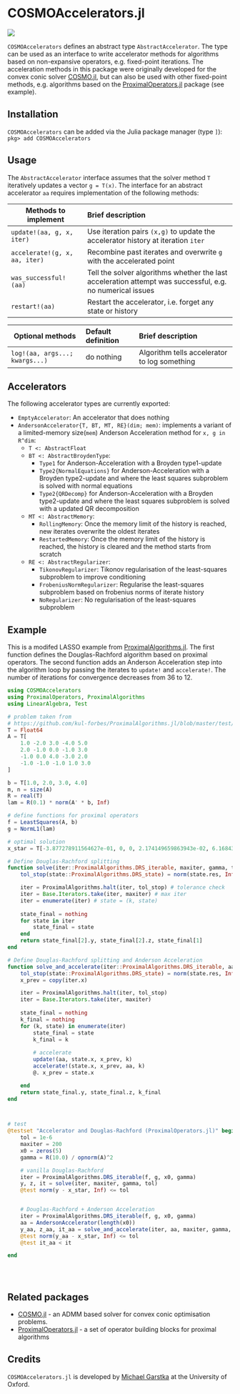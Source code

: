 # COSMOAccelerators.jl

 <a href="https://github.com/oxfordcontrol/COSMOAccelerators.jl/actions"><img src="https://github.com/oxfordcontrol/COSMOAccelerators.jl/workflows/ci/badge.svg?branch=master"></a>


`COSMOAccelerators` defines an abstract type `AbstractAccelerator`. The type can be used as an interface to write accelerator methods for algorithms based on non-expansive operators, e.g. fixed-point iterations. 
The acceleration methods in this package were originally developed for the convex conic solver [COSMO.jl](https://github.com/oxfordcontrol/COSMO.jl), but can also be used with other fixed-point methods, e.g. algorithms based on the [ProximalOperators.jl](https://github.com/kul-forbes/ProximalOperators.jl) package (see example).

## Installation

`COSMOAccelerators` can be added via the Julia package manager (type `]`): `pkg> add COSMOAccelerators`

## Usage
The `AbstractAccelerator` interface assumes that the solver method `T` iteratively updates a vector `g = T(x)`. The interface for an abstract accelerator `aa` requires implementation of the following methods:

| Methods to implement        | Brief description           |  
| ------------- |:-------------| 
| `update!(aa, g, x, iter)`      | Use iteration pairs `(x,g)` to update the accelerator history at iteration `iter` | 
| `accelerate!(g, x, aa, iter)`     | Recombine past iterates and overwrite `g` with the accelerated point      |  
| `was_successful!(aa)` |  Tell the solver algorithms whether the last acceleration attempt was successful, e.g. no numerical issues   |
| `restart!(aa)` |        Restart the accelerator, i.e. forget any state or history |


| Optional methods        | Default definition | Brief description           |  
| ------------- |:-------------| :-------------|
| `log!(aa, args...; kwargs...)` |  do nothing     |  Algorithm tells accelerator to log something |

## Accelerators
The following accelerator types are currently exported:

- `EmptyAccelerator`: An accelerator that does nothing
- `AndersonAccelerator{T, BT, MT, RE}(dim; mem)`: implements a variant of a limited-memory size(`mem`) Anderson Acceleration method for `x, g in R^dim`:
  - `T <: AbstractFloat`
  - `BT <: AbstractBroydenType`:
    - `Type1` for Anderson-Acceleration with a Broyden type1-update
    - `Type2{NormalEquations}` for Anderson-Acceleration with a Broyden type2-update and where the least squares subproblem is solved with normal equations
    - `Type2{QRDecomp}` for Anderson-Acceleration with a Broyden type2-update and where the least squares subproblem is solved with a updated QR decomposition
  - `MT <: AbstractMemory`:
    - `RollingMemory`: Once the memory limit of the history is reached, new iterates overwrite the oldest iterates
    - `RestartedMemory`: Once the memory limit of the history is reached, the history is cleared and the method starts from scratch
  - `RE <: AbstractRegularizer`:
    - `TikonovRegularizer`: Tikonov regularisation of the least-squares subproblem to improve conditioning 
    - `FrobeniusNormRegularizer`: Regularise the least-squares subproblem based on frobenius norms of iterate history 
    - `NoRegularizer`: No regularisation of the least-squares subproblem 

## Example
This is a modifed LASSO example from [ProximalAlgorithms.jl](https://github.com/kul-forbes/ProximalAlgorithms.jl/blob/master/test/problems/test_lasso_small.jl).
The first function defines the Douglas-Rachford algorithm based on proximal operators.
The second function adds an Anderson Acceleration step into the algorithm loop by passing the iterates to `update!` and `accelerate!`. The number of iterations for convergence decreases from 36 to 12.
```julia
using COSMOAccelerators 
using ProximalOperators, ProximalAlgorithms
using LinearAlgebra, Test

# problem taken from 
# https://github.com/kul-forbes/ProximalAlgorithms.jl/blob/master/test/problems/test_lasso_small.jl
T = Float64
A = T[
    1.0 -2.0 3.0 -4.0 5.0
    2.0 -1.0 0.0 -1.0 3.0
    -1.0 0.0 4.0 -3.0 2.0
    -1.0 -1.0 -1.0 1.0 3.0
]

b = T[1.0, 2.0, 3.0, 4.0]
m, n = size(A)
R = real(T)
lam = R(0.1) * norm(A' * b, Inf)

# define functions for proximal operators
f = LeastSquares(A, b)
g = NormL1(lam)

# optimal solution 
x_star = T[-3.877278911564627e-01, 0, 0, 2.174149659863943e-02, 6.168435374149660e-01]

# Define Douglas-Rachford splitting
function solve(iter::ProximalAlgorithms.DRS_iterable, maxiter, gamma, tol)
    tol_stop(state::ProximalAlgorithms.DRS_state) = norm(state.res, Inf) / gamma <= tol

    iter = ProximalAlgorithms.halt(iter, tol_stop) # tolerance check
    iter = Base.Iterators.take(iter, maxiter) # max iter
    iter = enumerate(iter) # state = (k, state)
    
    state_final = nothing
    for state in iter
        state_final = state
    end
    return state_final[2].y, state_final[2].z, state_final[1]
end

# Define Douglas-Rachford splitting and Anderson Acceleration
function solve_and_accelerate(iter::ProximalAlgorithms.DRS_iterable, aa::AndersonAccelerator, maxiter, gamma, tol)
    tol_stop(state::ProximalAlgorithms.DRS_state) = norm(state.res, Inf) / gamma <= tol
    x_prev = copy(iter.x)

    iter = ProximalAlgorithms.halt(iter, tol_stop)
    iter = Base.Iterators.take(iter, maxiter) 
    
    state_final = nothing
    k_final = nothing
    for (k, state) in enumerate(iter)
        state_final = state
        k_final = k
    
        # accelerate
        update!(aa, state.x, x_prev, k)
        accelerate!(state.x, x_prev, aa, k)
        @. x_prev = state.x

    end
    return state_final.y, state_final.z, k_final
end



# test
@testset "Accelerator and Douglas-Rachford (ProximalOperators.jl)" begin
    tol = 1e-6
    maxiter = 200
    x0 = zeros(5)
    gamma = R(10.0) / opnorm(A)^2

    # vanilla Douglas-Rachford
    iter = ProximalAlgorithms.DRS_iterable(f, g, x0, gamma)
    y, z, it = solve(iter, maxiter, gamma, tol)
    @test norm(y - x_star, Inf) <= tol


    # Douglas-Rachford + Anderson Acceleration
    iter = ProximalAlgorithms.DRS_iterable(f, g, x0, gamma)
    aa = AndersonAccelerator(length(x0))
    y_aa, z_aa, it_aa = solve_and_accelerate(iter, aa, maxiter, gamma, tol)
    @test norm(y_aa - x_star, Inf) <= tol
    @test it_aa < it 

end


    
```

## Related packages
- [COSMO.jl](https://github.com/oxfordcontrol/COSMO.jl) - an ADMM based solver for convex conic optimisation problems.
- [ProximalOperators.jl](https://github.com/kul-forbes/ProximalOperators.jl) - a set of operator building blocks for proximal algorithms

## Credits
`COSMOAccelerators.jl` is developed by [Michael Garstka](https://migarstka.github.io/) at the University of Oxford.

